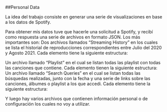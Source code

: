 ##Personal Data

La idea del trabajo consiste en generar una serie de visualizaciones en base a los datos de Spotify.

Para obtener mis datos tuve que hacerle una solicitud a Spotify, y recibí como respuesta una serie de archivos en formato JSON. Los más importantes son:
Dos archivos llamados “Streaming History” en los cuales se lista el historial de reproducciones correspondientes entre Julio del 2020 y Agosto 2021. Cada elemento tiene la siguiente estructura:

Un archivo llamado “Playlist” en el cual se listan todas las playlist con todas las canciones que contiene. Cada elemento tienen la siguiente estructura:
Un archivo llamado “Search Queries” en el cual se listan todas las búsquedas realizadas, junto con la fecha y una serie de links sobre las canciones, álbumes o playlist a los que accedi. Cada elemento tiene la siguiente estructura:

Y luego hay varios archivos que contienen información personal o de configuración los cuales no voy a utilizar.

